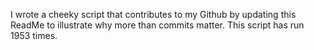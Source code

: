 I wrote a cheeky script that contributes to my Github by updating this ReadMe to illustrate why more than commits matter. This script has run 1953 times.